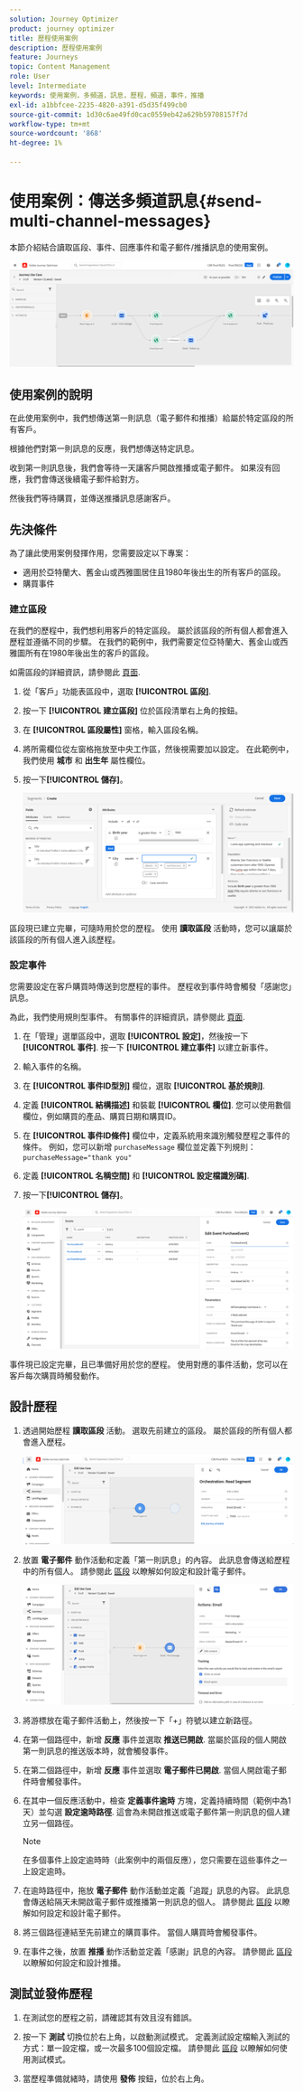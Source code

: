 ```yaml
---
solution: Journey Optimizer
product: journey optimizer
title: 歷程使用案例
description: 歷程使用案例
feature: Journeys
topic: Content Management
role: User
level: Intermediate
keywords: 使用案例，多頻道，訊息，歷程，頻道，事件，推播
exl-id: a1bbfcee-2235-4820-a391-d5d35f499cb0
source-git-commit: 1d30c6ae49fd0cac0559eb42a629b59708157f7d
workflow-type: tm+mt
source-wordcount: '868'
ht-degree: 1%

---
```


# 使用案例：傳送多頻道訊息{#send-multi-channel-messages}

本節介紹結合讀取區段、事件、回應事件和電子郵件/推播訊息的使用案例。

![](assets/jo-uc1.png)

## 使用案例的說明

在此使用案例中，我們想傳送第一則訊息（電子郵件和推播）給屬於特定區段的所有客戶。

根據他們對第一則訊息的反應，我們想傳送特定訊息。

收到第一則訊息後，我們會等待一天讓客戶開啟推播或電子郵件。 如果沒有回應，我們會傳送後續電子郵件給對方。

然後我們等待購買，並傳送推播訊息感謝客戶。

## 先決條件

為了讓此使用案例發揮作用，您需要設定以下專案：

* 適用於亞特蘭大、舊金山或西雅圖居住且1980年後出生的所有客戶的區段。
* 購買事件

### 建立區段

在我們的歷程中，我們想利用客戶的特定區段。 屬於該區段的所有個人都會進入歷程並遵循不同的步驟。 在我們的範例中，我們需要定位亞特蘭大、舊金山或西雅圖所有在1980年後出生的客戶的區段。

如需區段的詳細資訊，請參閱此 [頁面](../segment/about-segments.md).

1. 從「客戶」功能表區段中，選取 **[!UICONTROL 區段]**.

1. 按一下 **[!UICONTROL 建立區段]** 位於區段清單右上角的按鈕。

1. 在 **[!UICONTROL 區段屬性]** 窗格，輸入區段名稱。

1. 將所需欄位從左窗格拖放至中央工作區，然後視需要加以設定。 在此範例中，我們使用 **城市** 和 **出生年** 屬性欄位。

1. 按一下&#x200B;**[!UICONTROL 儲存]**。

   ![](assets/add-attributes.png)

區段現已建立完畢，可隨時用於您的歷程。 使用 **讀取區段** 活動時，您可以讓屬於該區段的所有個人進入該歷程。

### 設定事件

您需要設定在客戶購買時傳送到您歷程的事件。 歷程收到事件時會觸發「感謝您」訊息。

為此，我們使用規則型事件。 有關事件的詳細資訊，請參閱此 [頁面](../event/about-events.md).

1. 在「管理」選單區段中，選取 **[!UICONTROL 設定]**，然後按一下 **[!UICONTROL 事件]**. 按一下 **[!UICONTROL 建立事件]** 以建立新事件。

1. 輸入事件的名稱。

1. 在 **[!UICONTROL 事件ID型別]** 欄位，選取 **[!UICONTROL 基於規則]**.

1. 定義 **[!UICONTROL 結構描述]** 和裝載 **[!UICONTROL 欄位]**. 您可以使用數個欄位，例如購買的產品、購買日期和購買ID。

1. 在 **[!UICONTROL 事件ID條件]** 欄位中，定義系統用來識別觸發歷程之事件的條件。 例如，您可以新增 `purchaseMessage` 欄位並定義下列規則： `purchaseMessage="thank you"`

1. 定義 **[!UICONTROL 名稱空間]** 和 **[!UICONTROL 設定檔識別碼]**.

1. 按一下&#x200B;**[!UICONTROL 儲存]**。

   ![](assets/jo-uc2.png)

事件現已設定完畢，且已準備好用於您的歷程。 使用對應的事件活動，您可以在客戶每次購買時觸發動作。

## 設計歷程

1. 透過開始歷程 **讀取區段** 活動。 選取先前建立的區段。 屬於區段的所有個人都會進入歷程。

   ![](assets/jo-uc4.png)

1. 放置 **電子郵件** 動作活動和定義「第一則訊息」的內容。 此訊息會傳送給歷程中的所有個人。 請參閱此 [區段](../email/create-email.md) 以瞭解如何設定和設計電子郵件。

   ![](assets/jo-uc5.png)

1. 將游標放在電子郵件活動上，然後按一下「+」符號以建立新路徑。

1. 在第一個路徑中，新增 **反應** 事件並選取 **推送已開啟**. 當屬於區段的個人開啟第一則訊息的推送版本時，就會觸發事件。

1. 在第二個路徑中，新增 **反應** 事件並選取 **電子郵件已開啟**. 當個人開啟電子郵件時會觸發事件。

1. 在其中一個反應活動中，檢查 **定義事件逾時** 方塊，定義持續時間（範例中為1天）並勾選 **設定逾時路徑**. 這會為未開啟推送或電子郵件第一則訊息的個人建立另一個路徑。

   >[!NOTE]
   >
   >在多個事件上設定逾時時（此案例中的兩個反應），您只需要在這些事件之一上設定逾時。

1. 在逾時路徑中，拖放 **電子郵件** 動作活動並定義「追蹤」訊息的內容。 此訊息會傳送給隔天未開啟電子郵件或推播第一則訊息的個人。 請參閱此 [區段](../email/create-email.md) 以瞭解如何設定和設計電子郵件。

1. 將三個路徑連結至先前建立的購買事件。 當個人購買時會觸發事件。

1. 在事件之後，放置 **推播** 動作活動並定義「感謝」訊息的內容。 請參閱此 [區段](../push/create-push.md) 以瞭解如何設定和設計推播。

## 測試並發佈歷程

1. 在測試您的歷程之前，請確認其有效且沒有錯誤。

1. 按一下 **測試** 切換位於右上角，以啟動測試模式。 定義測試設定檔輸入測試的方式：單一設定檔，或一次最多100個設定檔。 請參閱此 [區段](testing-the-journey.md) 以瞭解如何使用測試模式。

1. 當歷程準備就緒時，請使用 **發佈** 按鈕，位於右上角。

